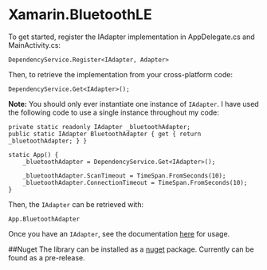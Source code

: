 # Xamarin.BluetoothLE

To get started, register the IAdapter implementation in AppDelegate.cs and MainActivity.cs:

```
DependencyService.Register<IAdapter, Adapter>
```

Then, to retrieve the implementation from your cross-platform code:

```
DependencyService.Get<IAdapter>();
```

**Note:** You should only ever instantiate one instance of `IAdapter`. I have used the following code to use a single instance throughout my code:

```
private static readonly IAdapter _bluetoothAdapter;
public static IAdapter BluetoothAdapter { get { return _bluetoothAdapter; } }

static App() {
	_bluetoothAdapter = DependencyService.Get<IAdapter>();

	_bluetoothAdapter.ScanTimeout = TimeSpan.FromSeconds(10);
	_bluetoothAdapter.ConnectionTimeout = TimeSpan.FromSeconds(10);
}
```

Then, the `IAdapter` can be retrieved with:

```
App.BluetoothAdapter
```

Once you have an `IAdapter`, see the documentation [here](https://github.com/tbrushwyler/Xamarin.BluetoothLE/wiki/N_BluetoothLE_Core) for usage.

##Nuget 
The library can be installed as a [nuget](https://www.nuget.org/packages/XamarinBluetoothLE/1.0.1-alpha-4) package. Currently can be found as a pre-release.
